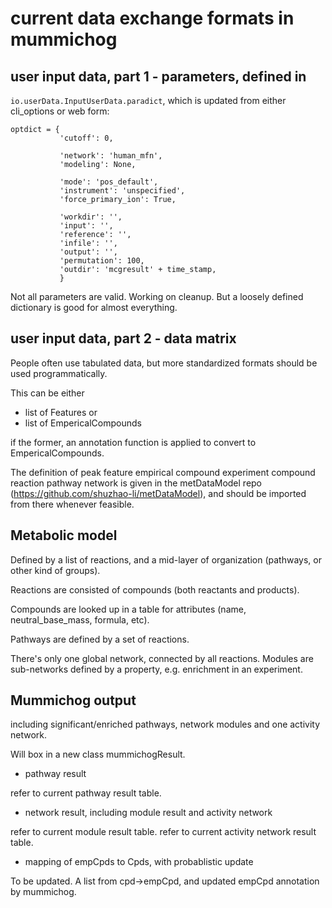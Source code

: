 # current data exchange formats in mummichog


## user input data, part 1 - parameters, defined in 

`io.userData.InputUserData.paradict`, 
which is updated from either cli_options or web form:

    optdict = {
               'cutoff': 0,
               
               'network': 'human_mfn',
               'modeling': None,
               
               'mode': 'pos_default',
               'instrument': 'unspecified',
               'force_primary_ion': True,
               
               'workdir': '',
               'input': '',
               'reference': '',
               'infile': '',
               'output': '',
               'permutation': 100,
               'outdir': 'mcgresult' + time_stamp,
               }

Not all parameters are valid. Working on cleanup. 
But a loosely defined dictionary is good for almost everything.

## user input data, part 2 - data matrix

People often use tabulated data, but more standardized formats should be used programmatically.

This can be either 
- list of Features
or
- list of EmpericalCompounds

if the former,
an annotation function is applied to convert to EmpericalCompounds.

The definition of 
    peak
    feature
    empirical compound
    experiment
    compound
    reaction
    pathway
    network
is given in the metDataModel repo (https://github.com/shuzhao-li/metDataModel),
and should be imported from there whenever feasible.

## Metabolic model

Defined by a list of reactions, and a mid-layer of organization (pathways, or other kind of groups).

Reactions are consisted of compounds (both reactants and products).

Compounds are looked up in a table for attributes (name, neutral_base_mass, formula, etc).

Pathways are defined by a set of reactions.

There's only one global network, connected by all reactions. 
Modules are sub-networks defined by a property, e.g. enrichment in an experiment.


## Mummichog output

including significant/enriched pathways, network modules and one activity network.

Will box in a new class mummichogResult.


- pathway result

refer to current pathway result table.

- network result, including module result and activity network

refer to current module result table.
refer to current activity network result table.

- mapping of empCpds to Cpds, with probablistic update

To be updated.
A list from cpd->empCpd, 
and updated empCpd annotation by mummichog.

